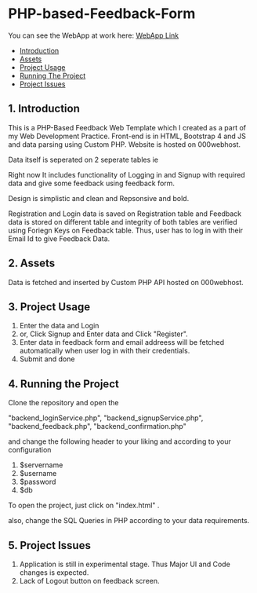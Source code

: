 # PHP-based-Feedback-Form

You can see the WebApp at work here: [WebApp Link](http://rasilbanga.000webhostapp.com/website4/)

* [Introduction](#1---introduction)
* [Assets](#2---assets)
* [Project Usage](#3---project-usage)
* [Running The Project](#4---running-the-project)
* [Project Issues](#5---project-issues)

## 1.   Introduction

This is a PHP-Based Feedback Web Template which I created as a part of my Web Development Practice. Front-end is in HTML, Bootstrap 4 and JS and data parsing using Custom PHP. Website is hosted on 000webhost.  

Data itself is seperated on 2 seperate tables ie 

Right now It includes functionality of Logging in and Signup with required data and give some feedback using feedback form.

Design is simplistic and clean and Repsonsive and bold.

Registration and Login data is saved on Registration table
and
Feedback data is stored on different table and integrity of both tables are verified using Foriegn Keys on Feedback table.
Thus, user has to log in with their Email Id to give Feedback Data.


## 2.   Assets

Data is fetched and inserted by Custom PHP API hosted on 000webhost.


## 3.   Project Usage

1. Enter the data and Login
2. or, Click Signup and Enter data and Click "Register".
3. Enter data in feedback form and email addreess will be fetched automatically when user log in with their credentials.
4. Submit and done


## 4.   Running the Project

Clone the repository and open the 

"backend_loginService.php", 
"backend_signupService.php",
"backend_feedback.php", 
"backend_confirmation.php"

and change the following header to your liking and according to your configuration
1. $servername
2. $username
3. $password
4. $db 

To open the project, just click on "index.html" .

also, change the SQL Queries in PHP according to your data requirements.

## 5.   Project Issues

1. Application is still in experimental stage. Thus Major UI and Code changes is expected.
2. Lack of Logout button on feedback screen.
